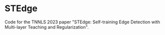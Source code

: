 # STEdge
 Code for the TNNLS 2023 paper "STEdge: Self-training Edge Detection with Multi-layer Teaching and Regularization".
